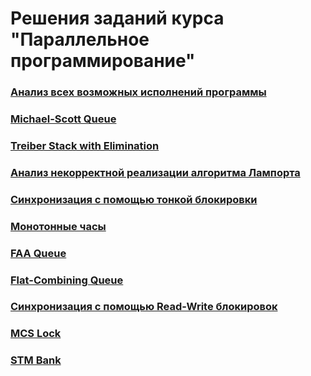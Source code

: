# Решения заданий курса "Параллельное программирование"

### [Анализ всех возможных исполнений программы](/MPP/possible-executions-analysis-GalkinGG/)

### [Michael-Scott Queue](/MPP/michael-scott-queue-GalkinGG/)

### [Treiber Stack with Elimination](/MPP/treiber-stack-with-elimination-GalkinGG/)

### [Анализ некорректной реализации алгоритма Лампорта](/MPP/lamport-lock-fail-GalkinGG/)

### [Синхронизация с помощью тонкой блокировки](/MPP/fine-grained-bank-GalkinGG/)

### [Монотонные часы](/MPP/monotonic-clock-GalkinGG/)

### [FAA Queue](/MPP/faa-queue-GalkinGG/)

### [Flat-Combining Queue](/MPP/flat-combining-queue-GalkinGG/)

### [Синхронизация с помощью Read-Write блокировок](/MPP/read-write-bank-GalkinGG/)

### [MCS Lock](/MPP/mcs-lock-GalkinGG/)

### [STM Bank](/MPP/stm-bank-GalkinGG/)
